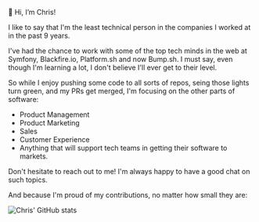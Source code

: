 👋 Hi, I’m Chris!

I like to say that I'm the least technical person in the companies I worked at in the past 9 years.

I've had the chance to work with some of the top tech minds in the web at Symfony, Blackfire.io, Platform.sh and now Bump.sh. I must say, even though I'm learning a lot, I don't believe I'll ever get to their level.

So while I enjoy pushing some code to all sorts of repos, seing those lights turn green, and my PRs get merged, I'm focusing on the other parts of software:

- Product Management
- Product Marketing
- Sales
- Customer Experience
- Anything that will support tech teams in getting their software to markets.

Don't hesitate to reach out to me! I'm always happy to have a good chat on such topics.

And because I'm proud of my contributions, no matter how small they are:

![Chris' GitHub stats](https://github-readme-stats.vercel.app/api?username=ChristopheDujarric&show_icons=true&theme=gotham&bg_color=00000000)
